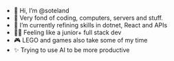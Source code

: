 - 👋 Hi, I’m @soteland
- 👀 Very fond of coding, computers, servers and stuff.
- 🌱 I’m currently refining skills in dotnet, React and APIs
- 🧑‍💻 Feeling like a junior+ full stack dev
- 🎮 LEGO and games also take some of my time
- ✨ Trying to use AI to be more productive

<!---
soteland/soteland is a ✨ special ✨ repository because its `README.md` (this file) appears on your GitHub profile.
You can click the Preview link to take a look at your changes.

Yeah I kept this comment for fun. Sue me :)
--->
